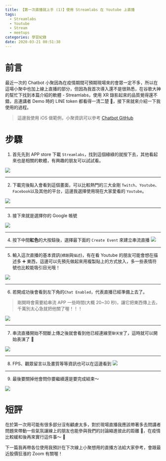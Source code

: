 ```yaml
---
title: 【第一次直播就上手 (1)】使用 Streamlabs 在 Youtube 上直播
tags:
  - Streamlabs
  - Youtube
  - Stream
  - meetups
categories: 學習紀錄
date: 2020-03-21 00:51:38
---
```



# 前言

最近一次的 Chatbot 小聚因為在疫情期間可預期現場來的會眾一定不多，所以在這場小聚中也加上線上直播的部分，但因為我首次導入還不是很熟悉，在谷歌大神的幫忙下找到本篇介紹的軟體 - Streamlabs，使用 XR 錄影起來的品質覺得還不錯，且連講者 Demo 時的 LINE token 都看得一清二楚 🤣，接下來就來介紹一下我使用的過程。

> 這邊我使用 iOS 做範例，小聚資訊可以參考 [Chatbot GitHub](https://github.com/Chatbot-Taiwan/meetups/blob/master/taipei/2020.md#chatbot-meetup-17-at-dcard)

# 步驟

1. 首先先到 APP store 下載 `Streamlabs`，找到這個綠綠的就按下去，其他看起來也是相關的軟體，有興趣的朋友可以試試看。

![](https://i.imgur.com/phRSYFwl.jpg)

---

2. 下載完後點入會看到這個畫面，可以比較熱門的三大金剛 `Twitch`、`Youtube`、`Facebook`以及其他的平台，這邊我選擇使用現在大家愛看的 `Youtube`。

![](https://i.imgur.com/mM2CgHh.png)

---

3. 接下來就是選擇你的 Google 帳號

![](https://i.imgur.com/ywGIpKD.png)

---

4. 按下中間**紅色**的大按鈕後，選擇最下面的 `Create Event` 來建立串流直播
   ![](https://i.imgur.com/tydZrfH.jpg)

---

5. 輸入這次直播的基本資訊(`標題`與`描述`)，有在看 Youtube 的朋友可能會想在描述多 ➕ 東西，這邊可以先預先做起來用複製貼上的方式放入，多一些表情符號也比較能吸引目光哦！

![](https://i.imgur.com/BDwThYD.jpg)

---

6. 若開成功後會看到左下角的`Chat Enabled`，代表直播已經準備上去了。

> 剛開時會需要給串流 APP 一些時間(大概 20~30 秒)，讓它把東西傳上去，千萬別太心急就把他關了喔！！！

![](https://i.imgur.com/7lRBEFN.jpg)

---

7. 串流直播開始不間斷上傳之後就會看到他已經連線至`聊天室`了，這時就可以開始表演了 🎉

![](https://i.imgur.com/xnynRjE.jpg)

---

8. FPS、觀眾留言以及畫質等等資訊也可以在這邊看到
   ![](https://i.imgur.com/l9YGIhR.jpg)

---

9. 最後要關掉他會問你要繼續還是要完成結束～

![](https://i.imgur.com/Y2QxpCa.jpg)

# 短評

在於第一次用可能有很多部分沒有顧慮太多，對於現場直播我應該帶著多去問講者問題來帶動一些氣氛讓線上的朋友也能參與我們的討論縮進彼此的距離 🤝，在疫情比較緩和後再來實行這件事～ 🙂

下一篇我再帶各位使用我預計在下次線上小聚想用的直播方法給大家參考，會跟最近股價狂漲的 Zoom 有關喔！
